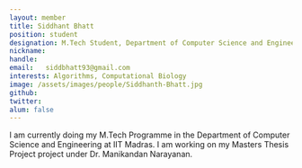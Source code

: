 ```yaml
---
layout: member
title: Siddhant Bhatt
position: student
designation: M.Tech Student, Department of Computer Science and Engineering
nickname: 
handle: 
email:   siddbhatt93@gmail.com
interests: Algorithms, Computational Biology
image: /assets/images/people/Siddhanth-Bhatt.jpg
github: 
twitter: 
alum: false
---
```


I am currently doing my M.Tech Programme in the Department of Computer Science and Engineering at IIT Madras.
I am working on my Masters Thesis Project project under Dr. Manikandan Narayanan.
